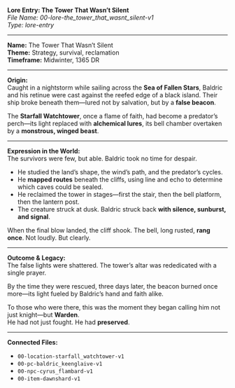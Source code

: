 **Lore Entry: The Tower That Wasn’t Silent**  
*File Name: 00-lore-the_tower_that_wasnt_silent-v1*  
*Type: lore-entry*

---

**Name:** The Tower That Wasn’t Silent  
**Theme:** Strategy, survival, reclamation  
**Timeframe:** Midwinter, 1365 DR

---

**Origin:**  
Caught in a nightstorm while sailing across the **Sea of Fallen Stars**, Baldric and his retinue were cast against the reefed edge of a black island. Their ship broke beneath them—lured not by salvation, but by a **false beacon**.

The **Starfall Watchtower**, once a flame of faith, had become a predator’s perch—its light replaced with **alchemical lures**, its bell chamber overtaken by a **monstrous, winged beast**.

---

**Expression in the World:**  
The survivors were few, but able. Baldric took no time for despair.

- He studied the land’s shape, the wind’s path, and the predator’s cycles.
- He **mapped routes** beneath the cliffs, using line and echo to determine which caves could be sealed.  
- He reclaimed the tower in stages—first the stair, then the bell platform, then the lantern post.  
- The creature struck at dusk. Baldric struck back **with silence, sunburst, and signal**.

When the final blow landed, the cliff shook. The bell, long rusted, **rang once**. Not loudly. But clearly.

---

**Outcome & Legacy:**  
The false lights were shattered. The tower’s altar was rededicated with a single prayer.

By the time they were rescued, three days later, the beacon burned once more—its light fueled by Baldric’s hand and faith alike.

To those who were there, this was the moment they began calling him not just knight—but **Warden**.  
He had not just fought. He had **preserved**.

---

**Connected Files:**  
- `00-location-starfall_watchtower-v1`  
- `00-pc-baldric_keenglaive-v1`  
- `00-npc-cyrus_flambard-v1`  
- `00-item-dawnshard-v1`